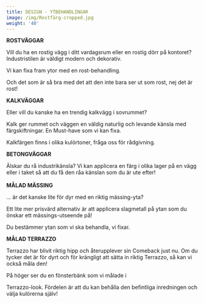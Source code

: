 ```yaml
---
title: DESIGN - YTBEHANDLINGAR
image: /img/Rostfärg-cropped.jpg
weight: '40'
---
```

**ROSTVÄGGAR**



Vill du ha en rostig vägg i ditt vardagsrum eller en rostig dörr på kontoret? Industristilen är väldigt modern och dekorativ. 



Vi kan fixa fram ytor med en rost-behandling. 

Och det som är så bra med det att den inte bara ser ut som rost, nej det är rost! 



**KALKVÄGGAR**



Eller vill du kanske ha en trendig kalkvägg i sovrummet?

Kalk ger rummet och väggen en väldig naturlig och levande känsla med färgskiftningar. En Must-have som vi kan fixa.



Kalkfärgen finns i olika kulörtoner, fråga oss för rådgivning.



**BETONGVÄGGAR**



Älskar du rå industrikänsla? Vi kan applicera en färg i olika lager på en vägg eller i taket så att du få den råa känslan som du är ute efter!\
\
**MÅLAD MÄSSING**



… är det  kanske lite för dyr med en riktig mässing-yta?

Ett lite mer prisvärd alternativ är att applicera slagmetall på ytan som du önskar ett mässings-utseende på!



Du bestämmer ytan som vi ska behandla, vi fixar. 



**MÅLAD TERRAZZO**



Terrazzo har blivit riktig hipp och återupplever sin Comeback just nu. Om du tycker det är för dyrt och för krängligt att sätta in riktig Terrazzo, så kan vi också måla den! 



På höger ser du en fönsterbänk som vi målade i 

Terrazzo-look. Fördelen är att du kan behålla den befintliga inredningen och välja kulörerna själv!
